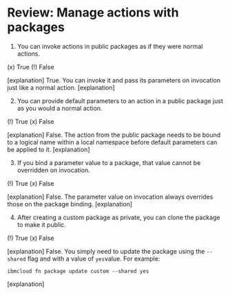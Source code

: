 <!--
#
# Licensed to the Apache Software Foundation (ASF) under one or more
# contributor license agreements.  See the NOTICE file distributed with
# this work for additional information regarding copyright ownership.
# The ASF licenses this file to You under the Apache License, Version 2.0
# (the "License"); you may not use this file except in compliance with
# the License.  You may obtain a copy of the License at
#
#     http://www.apache.org/licenses/LICENSE-2.0
#
# Unless required by applicable law or agreed to in writing, software
# distributed under the License is distributed on an "AS IS" BASIS,
# WITHOUT WARRANTIES OR CONDITIONS OF ANY KIND, either express or implied.
# See the License for the specific language governing permissions and
# limitations under the License.
#
-->

# Review: Manage actions with packages

1. You can invoke actions in public packages as if they were normal actions.

(x) True
(!) False

[explanation]
True. You can invoke it and pass its parameters on invocation just like a normal action.
[explanation]

2. You can provide default parameters to an action in a public package just as you would a normal action.

(!) True
(x) False

[explanation]
False. The action from the public package needs to be bound to a logical name within a local namespace before default parameters can be applied to it.
[explanation]

3. If you bind a parameter value to a package, that value cannot be overridden on invocation.

(!) True
(x) False

[explanation]
False. The parameter value on invocation always overrides those on the package binding.
[explanation]

4. After creating a custom package as private, you can clone the package to make it public.

(!) True
(x) False

[explanation]
False. You simply need to update the package using the <code>--shared</code> flag and with a value of <code>yes</code>value.
For example:
<p><code>ibmcloud fn package update custom --shared yes</code></p>
[explanation]
